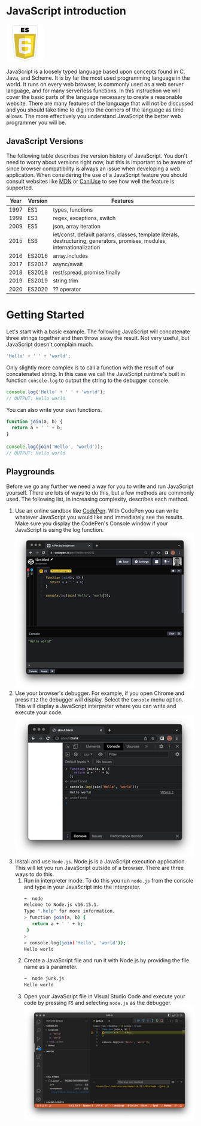 # JavaScript introduction

<img src="esLogo.png" width=100/>

JavaScript is a loosely typed language based upon concepts found in C, Java, and Scheme. It is by far the most used programming language in the world. It runs on every web browser, is commonly used as a web server language, and for many serverless functions. In this instruction we will cover the basic parts of the language necessary to create a reasonable website. There are many features of the language that will not be discussed and you should take time to dig into the corners of the language as time allows. The more effectively you understand JavaScript the better web programmer you will be.

## JavaScript Versions

The following table describes the version history of JavaScript. You don't need to worry about versions right now, but this is important to be aware of since browser compatibility is always an issue when developing a web application. When considering the use of a JavaScript feature you should consult websites like [MDN](https://developer.mozilla.org/en-US/docs/Mozilla/Add-ons/WebExtensions/Browser_support_for_JavaScript_APIs) or [CanIUse](https://caniuse.com/) to see how well the feature is supported.

| Year | Version | Features                                                                                                                  |
| ---- | ------- | ------------------------------------------------------------------------------------------------------------------------- |
| 1997 | ES1     | types, functions                                                                                                          |
| 1999 | ES3     | regex, exceptions, switch                                                                                                 |
| 2009 | ES5     | json, array iteration                                                                                                     |
| 2015 | ES6     | let/const, default params, classes, template literals, destructuring, generators, promises, modules, internationalization |
| 2016 | ES2016  | array.includes                                                                                                            |
| 2017 | ES2017  | async/await                                                                                                               |
| 2018 | ES2018  | rest/spread, promise.finally                                                                                              |
| 2019 | ES2019  | string.trim                                                                                                               |
| 2020 | ES2020  | ?? operator                                                                                                               |

# Getting Started

Let's start with a basic example. The following JavaScript will concatenate three strings together and then throw away the result. Not very useful, but JavaScript doesn't complain much.

```javascript
'Hello' + ' ' + 'world';
```

Only slightly more complex is to call a function with the result of our concatenated string. In this case we call the JavaScript runtime's built in function `console.log` to output the string to the debugger console.

```javascript
console.log('Hello' + ' ' + 'world');
// OUTPUT: Hello world
```

You can also write your own functions.

```javascript
function join(a, b) {
  return a + ' ' + b;
}

console.log(join('Hello', 'world'));
// OUTPUT: Hello world
```

## Playgrounds

Before we go any further we need a way for you to write and run JavaScript yourself. There are lots of ways to do this, but a few methods are commonly used. The following list, in increasing complexity, describes each method.

1. Use an online sandbox like [CodePen](https://codepen.io). With CodePen you can write whatever JavaScript you would like and immediately see the results. Make sure you display the CodePen's Console window if your JavaScript is using the log function.
   ![Browser Debugger](codePenJavaScriptDebugger.png)
1. Use your browser's debugger. For example, if you open Chrome and press `F12` the debugger will display. Select the `Console` menu option. This will display a JavaScript interpreter where you can write and execute your code.
   ![Browser Debugger](browserDebugger.png)
1. Install and use `Node.js`. Node.js is a JavaScript execution application. This will let you run JavaScript outside of a browser. There are three ways to do this.
   1. Run in interpreter mode. To do this you run `node.js` from the console and type in your JavaScript into the interpreter.
      ```sh
      ➜  node
      Welcome to Node.js v16.15.1.
      Type ".help" for more information.
      > function join(a, b) {
         return a + ' ' + b;
       }
      >
      > console.log(join('Hello', 'world'));
      Hello world
      ```
   1. Create a JavaScript file and run it with Node.js by providing the file name as a parameter.
      ```sh
      ➜  node junk.js
      Hello world
      ```
   1. Open your JavaScript file in Visual Studio Code and execute your code by pressing `F5` and selecting `node.js` as the debugger.
      ![Browser Debugger](vscodeJavaScriptDebugger.png)
